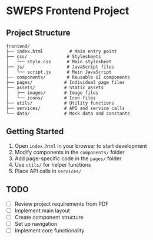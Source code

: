 # SWEPS Frontend Project

## Project Structure

```
frontend/
├── index.html          # Main entry point
├── css/               # Stylesheets
│   └── style.css      # Main stylesheet
├── js/                # JavaScript files
│   └── script.js      # Main JavaScript
├── components/        # Reusable UI components
├── pages/            # Individual page files
├── assets/           # Static assets
│   ├── images/       # Image files
│   └── icons/        # Icon files
├── utils/            # Utility functions
├── services/         # API and service calls
└── data/             # Mock data and constants
```

## Getting Started

1. Open `index.html` in your browser to start development
2. Modify components in the `components/` folder
3. Add page-specific code in the `pages/` folder
4. Use `utils/` for helper functions
5. Place API calls in `services/`

## TODO
- [ ] Review project requirements from PDF
- [ ] Implement main layout
- [ ] Create component structure
- [ ] Set up navigation
- [ ] Implement core functionality
